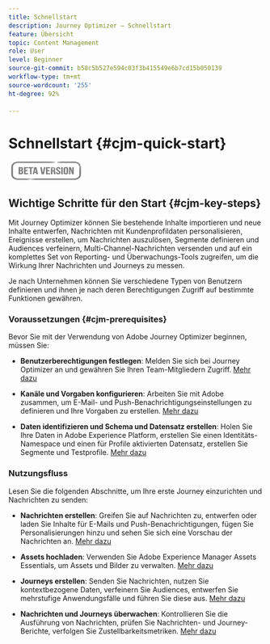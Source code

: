 ```yaml
---
title: Schnellstart
description: Journey Optimizer – Schnellstart
feature: Übersicht
topic: Content Management
role: User
level: Beginner
source-git-commit: b58c5b527e594c03f3b415549e6b7cd15b050139
workflow-type: tm+mt
source-wordcount: '255'
ht-degree: 92%

---
```


# Schnellstart {#cjm-quick-start}

![](assets/do-not-localize/badge.png)

## Wichtige Schritte für den Start {#cjm-key-steps}

Mit Journey Optimizer können Sie bestehende Inhalte importieren und neue Inhalte entwerfen, Nachrichten mit Kundenprofildaten personalisieren, Ereignisse erstellen, um Nachrichten auszulösen, Segmente definieren und Audiences verfeinern, Multi-Channel-Nachrichten versenden und auf ein komplettes Set von Reporting- und Überwachungs-Tools zugreifen, um die Wirkung Ihrer Nachrichten und Journeys zu messen.

Je nach Unternehmen können Sie verschiedene Typen von Benutzern definieren und ihnen je nach deren Berechtigungen Zugriff auf bestimmte Funktionen gewähren.

### Voraussetzungen   {#cjm-prerequisites}

Bevor Sie mit der Verwendung von Adobe Journey Optimizer beginnen, müssen Sie:

* **Benutzerberechtigungen festlegen**: Melden Sie sich bei Journey Optimizer an und gewähren Sie Ihren Team-Mitgliedern Zugriff. [Mehr dazu](../using/administration/permissions.md)

* **Kanäle und Vorgaben konfigurieren**: Arbeiten Sie mit Adobe zusammen, um E-Mail- und Push-Benachrichtigungseinstellungen zu definieren und Ihre Vorgaben zu erstellen. [Mehr dazu](../using/configuration/message-presets.md)

* **Daten identifizieren und Schema und Datensatz erstellen**: Holen Sie Ihre Daten in Adobe Experience Platform, erstellen Sie einen Identitäts-Namespace und einen für Profile aktivierten Datensatz, erstellen Sie Segmente und Testprofile. [Mehr dazu](https://experienceleague.adobe.com/docs/experience-platform/ingestion/home.html?lang=de)


### Nutzungsfluss

Lesen Sie die folgenden Abschnitte, um Ihre erste Journey einzurichten und Nachrichten zu senden:

* **Nachrichten erstellen**: Greifen Sie auf Nachrichten zu, entwerfen oder laden Sie Inhalte für E-Mails und Push-Benachrichtigungen, fügen Sie Personalisierungen hinzu und sehen Sie sich eine Vorschau der Nachrichten an. [Mehr dazu](create-message.md)

* **Assets hochladen**: Verwenden Sie Adobe Experience Manager Assets Essentials, um Assets und Bilder zu verwalten. [Mehr dazu](assets-essentials.md)

<!--* **Define audience**: create segments, create events, manage consent and privacy. [Read more](audiences.md)-->

* **Journeys erstellen**: Senden Sie Nachrichten, nutzen Sie kontextbezogene Daten, verfeinern Sie Audiences, entwerfen Sie mehrstufige Anwendungsfälle und führen Sie diese aus. [Mehr dazu](building-journeys/journey.md)

* **Nachrichten und Journeys überwachen**: Kontrollieren Sie die Ausführung von Nachrichten, prüfen Sie Nachrichten- und Journey-Berichte, verfolgen Sie Zustellbarkeitsmetriken. [Mehr dazu](message-monitoring.md)
